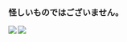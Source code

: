 ### 怪しいものではございません。

<a href="https://github-readme-stats.vercel.app/api?username=henjin0&show_icons=true">
  <img align="left" src="https://github-readme-stats.vercel.app/api?username=henjin0&show_icons=true&hide_rank=true" />
</a>
<a href="https://github-readme-stats.vercel.app/api/top-langs/?username=henjin0&layout=compact">
  <img align="left" src="https://github-readme-stats.vercel.app/api/top-langs/?username=henjin0&layout=compact" />
</a>



